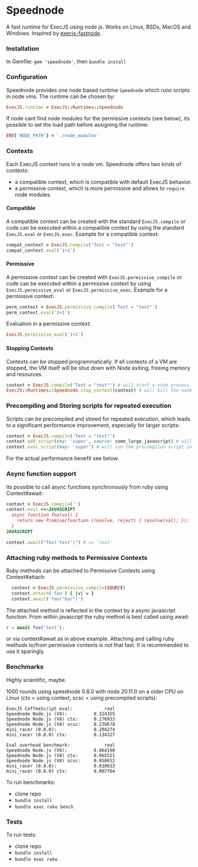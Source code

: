 # Speednode

A fast runtime for ExecJS using node js. Works on Linux, BSDs, MacOS and Windows.
Inspired by [execjs-fastnode](https://github.com/jhawthorn/execjs-fastnode).

### Installation

In Gemfile:
`gem 'speednode'`, then `bundle install`

### Configuration

Speednode provides one node based runtime `Speednode` which runs scripts in node vms.
The runtime can be chosen by:

```ruby
ExecJS.runtime = ExecJS::Runtimes::Speednode
```
If node cant find node modules for the permissive contexts (see below), its possible to set the load path before assigning the runtime:
```ruby
ENV['NODE_PATH'] = './node_modules'
```

### Contexts

Each ExecJS context runs in a node vm. Speednode offers two kinds of contexts:
- a compatible context, which is compatible with default ExecJS behavior.
- a permissive context, which is more permissive and allows to `require` node modules.

#### Compatible
A compatible context can be created with the standard `ExecJS.compile` or code can be executed within a compatible context by using the standard `ExecJS.eval` or `ExecJS.exec`.
Example for a compatible context:
```ruby
compat_context = ExecJS.compile('Test = "test"')
compat_context.eval('1+1')
```
#### Permissive
A permissive context can be created with `ExecJS.permissive_compile` or code can be executed within a permissive context by using
`ExecJS.permissive_eval` or `ExecJS.permissive_exec`.
Example for a permissive context:
```ruby
perm_context = ExecJS.permissive_compile('Test = "test"')
perm_context.eval('1+1')
```
Evaluation in a permissive context:
```ruby
ExecJS.permissive_eval('1+1')
```

#### Stopping Contexts
Contexts can be stopped programmatically. If all contexts of a VM are stopped, the VM itself will be shut down with Node exiting, freeing memory and resources.
```ruby
context = ExecJS.compile('Test = "test"') # will start a node process
ExecJS::Runtimes::Speednode.stop_context(context) # will kill the node process
```

### Precompiling and Storing scripts for repeated execution

Scripts can be precompiled and stored for repeated execution, which leads to a significant performance improvement, especially for larger scripts:
```ruby
context = ExecJS.compile('Test = "test"')
context.add_script(key: 'super', source: some_large_javascript) # will compile and store the script
context.eval_script(key: 'super') # will run the precompiled script in the context
```
For the actual performance benefit see below.

### Async function support

Its possible to call async functions synchronously from ruby using Context#await:
```ruby
context = ExecJS.compile('')
context.eval <<~JAVASCRIPT
  async function foo(val) {
    return new Promise(function (resolve, reject) { resolve(val); });
  }
JAVASCRIPT

context.await("foo('test')") # => 'test'
```

### Attaching ruby methods to Permissive Contexts

Ruby methods can be attached to Permissive Contexts using Context#attach:
```ruby
  context = ExecJS.permissive_compile(SOURCE)
  context.attach('foo') { |v| v }
  context.await('foo("bar")')
```
The attached method is reflected in the context by a async javascript function. From within javascript the ruby method is best called using await:
```javascript
r = await foo('test');
```
or via context#await as in above example.
Attaching and calling ruby methods to/from permissive contexts is not that fast. It is recommended to use it sparingly.

### Benchmarks

Highly scientific, maybe.

1000 rounds using speednode 0.8.0 with node 20.11.0 on a older CPU on Linux
(ctx = using context, scsc = using precompiled scripts):
```
ExecJS CoffeeScript eval:            real
Speednode Node.js (V8):          0.324355
Speednode Node.js (V8) ctx:      0.276933
Speednode Node.js (V8) scsc:     0.239678
mini_racer (0.8.0):              0.204274
mini_racer (0.8.0) ctx:          0.134327

Eval overhead benchmark:             real
Speednode Node.js (V8):          0.064198
Speednode Node.js (V8) ctx:      0.065521
Speednode Node.js (V8) scsc:     0.050652
mini_racer (0.8.0):              0.010653
mini_racer (0.8.0) ctx:          0.007764
```

To run benchmarks:
- clone repo
- `bundle install`
- `bundle exec rake bench`

### Tests

To run tests:
- clone repo
- `bundle install`
- `bundle exec rake`
